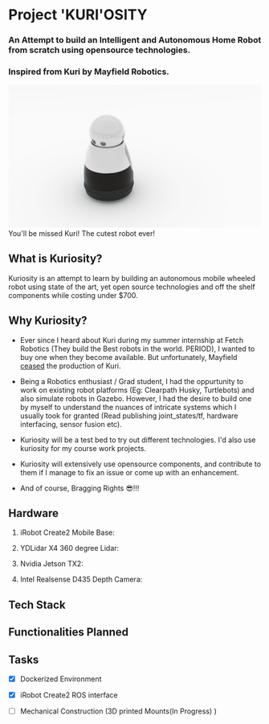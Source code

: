 # Project 'KURI'OSITY

### An Attempt to build an Intelligent and Autonomous Home Robot from scratch using opensource technologies.
### Inspired from Kuri by Mayfield Robotics.
![You'll be Missed Kuri :(](images/BuhBye-Kuri.jpg)
You'll be missed Kuri! The cutest robot ever!

## What is Kuriosity?

Kuriosity is an attempt to learn by building an autonomous mobile wheeled robot using state of the art, yet open source technologies and off the shelf components while costing under $700.

## Why Kuriosity?

* Ever since I heard about Kuri during my summer internship at Fetch Robotics (They build the Best robots in the world. PERIOD), I wanted to buy one when they become available. But unfortunately, Mayfield [ceased](https://www.heykuri.com/blog/important_difficult_announcement/) the production of Kuri. 

* Being a Robotics enthusiast / Grad student, I had the oppurtunity to work on existing robot platforms (Eg: Clearpath Husky, Turtlebots) and also simulate robots in Gazebo. However, I had the desire to build one by myself to understand the nuances of intricate systems which I usually took for granted (Read publishing joint_states/tf, hardware interfacing, sensor fusion etc).

* Kuriosity will be a test bed to try out different technologies. I'd also use kuriosity for my course work projects.

* Kuriosity will extensively use opensource components, and contribute to them if I manage to fix an issue or come up with an enhancement.

* And of course, Bragging Rights :sunglasses:!!!

## Hardware

1. iRobot Create2 Mobile Base:

2. YDLidar X4 360 degree Lidar:

3. Nvidia Jetson TX2:

4. Intel Realsense D435 Depth Camera:

## Tech Stack


## Functionalities Planned


## Tasks
- [x] Dockerized Environment
- [x] iRobot Create2 ROS interface 
- [ ] Mechanical Construction (3D printed Mounts(In Progress) )
    